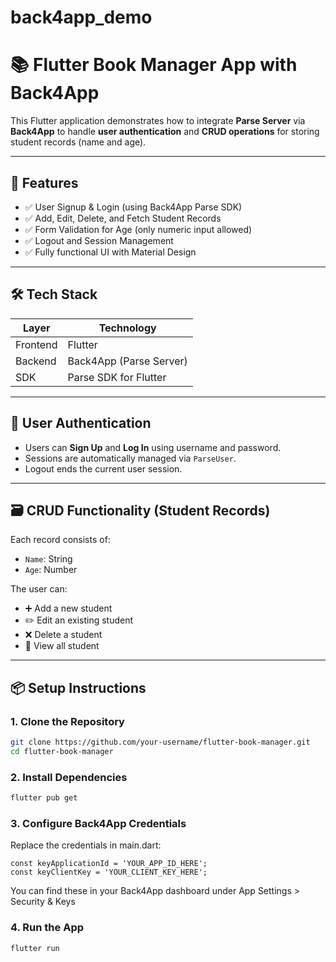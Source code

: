 # back4app_demo

# 📚 Flutter Book Manager App with Back4App

This Flutter application demonstrates how to integrate **Parse Server** via **Back4App** to handle **user authentication** and **CRUD operations** for storing student records (name and age).  

---

## 🚀 Features

- ✅ User Signup & Login (using Back4App Parse SDK)
- ✅ Add, Edit, Delete, and Fetch Student Records
- ✅ Form Validation for Age (only numeric input allowed)
- ✅ Logout and Session Management
- ✅ Fully functional UI with Material Design

---

## 🛠 Tech Stack

| Layer       | Technology             |
|-------------|------------------------|
| Frontend    | Flutter                |
| Backend     | Back4App (Parse Server)|
| SDK         | Parse SDK for Flutter  |

---

## 🔐 User Authentication

- Users can **Sign Up** and **Log In** using username and password.
- Sessions are automatically managed via `ParseUser`.
- Logout ends the current user session.

---

## 🗃 CRUD Functionality (Student Records)

Each record consists of:
- `Name`: String
- `Age`: Number

The user can:
- ➕ Add a new student
- ✏️ Edit an existing student
- ❌ Delete a student
- 📄 View all student

---

## 📦 Setup Instructions

### 1. Clone the Repository
```bash
git clone https://github.com/your-username/flutter-book-manager.git
cd flutter-book-manager
```

### 2. Install Dependencies
```bash
flutter pub get
```

### 3. Configure Back4App Credentials
Replace the credentials in main.dart:
```
const keyApplicationId = 'YOUR_APP_ID_HERE';
const keyClientKey = 'YOUR_CLIENT_KEY_HERE';
```
You can find these in your Back4App dashboard under App Settings > Security & Keys

### 4. Run the App
```
flutter run
```
